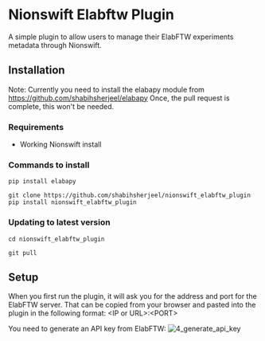 # Nionswift Elabftw Plugin ##
A simple plugin to allow users to manage their ElabFTW experiments metadata through Nionswift.

## Installation ##

Note: Currently you need to install the elabapy module from https://github.com/shabihsherjeel/elabapy
Once, the pull request is complete, this won't be needed.

### Requirements ###

* Working Nionswift install

### Commands to install ###
```
pip install elabapy

git clone https://github.com/shabihsherjeel/nionswift_elabftw_plugin
pip install nionswift_elabftw_plugin
```

### Updating to latest version ###
```
cd nionswift_elabftw_plugin

git pull
```

## Setup ##
When you first run the plugin, it will ask you for the address and port for the ElabFTW server. That can be copied from your browser and pasted into the plugin in the following format:
&lt;IP or URL>:&lt;PORT>

You need to generate an API key from ElabFTW:
![4_generate_api_key](https://user-images.githubusercontent.com/11227940/78170600-d73a7580-745b-11ea-9caf-b3b9c87fe7bd.png)

